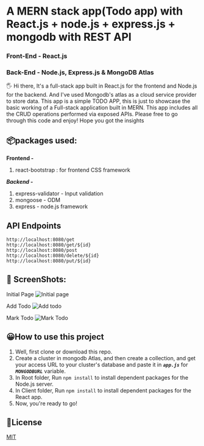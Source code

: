 # A MERN stack app(Todo app) with React.js + node.js + express.js + mongodb with REST API

### Front-End - React.js

### Back-End - Node.js, Express.js & MongoDB Atlas

🖐 Hi there, It's a full-stack app built in React.js for the frontend and Node.js for the backend. And I've used Mongodb's atlas as a cloud service provider to store data. This app is a simple TODO APP, this is just to showcase the basic working of a Full-stack application built in MERN. This app includes all the CRUD operations performed via exposed APIs. Please free to go through this code and enjoy! Hope you got the insights

## 📦packages used:

**Frontend -**

1.  react-bootstrap : for frontend CSS framework

**_Backend -_**

1.  express-validator - Input validation
2.  mongoose - ODM
3.  express - node.js framework

## API Endpoints

    http://localhost:8080/get
    http://localhost:8080/get/${id}
    http://localhost:8080/post
    http://localhost:8080/delete/${id}
    http://localhost:8080/put/${id}

## 📸 ScreenShots:

Initial Page
![Initial page](https://images2.imgbox.com/4c/52/0KsbiqwY_o.jpg)

Add Todo
![Add todo](https://images2.imgbox.com/af/a5/KFCyJQOt_o.jpg)

Mark Todo
![Mark Todo](https://images2.imgbox.com/24/8e/G15Igd6E_o.jpg)

## 😀How to use this project

1. Well, first clone or download this repo.
2. Create a cluster in mongodb Atlas, and then create a collection, and get your access URL to your cluster's database and paste it in **_`app.js`_** for **_`MONGODBURL`_** variable.
3. In Root folder, Run `npm install` to install dependent packages for the Node.js server.
4. In Client folder, Run `npm install` to install dependent packages for the React app.
5. Now, you're ready to go!

## 📰License

[MIT](https://choosealicense.com/licenses/mit/)
